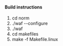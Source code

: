 #### Build instructions
  1. cd norm
  1. ./waf --configure
  1. ./waf
  1. cd makefiles
  1. make -f Makefile.linux
